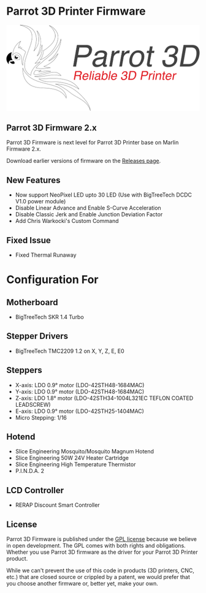 # Parrot 3D Printer Firmware
![Parrot 3D Logo](https://github.com/narasak/parrot_3d/blob/master/img/parrot_3d_logo.svg?raw=true)

## Parrot 3D Firmware 2.x

Parrot 3D Firmware is next level for Parrot 3D Printer base on Marlin Firmware 2.x.

Download earlier versions of firmware on the [Releases page](https://github.com/narasak/parrot_3d_firmware/releases).

## New Features
* Now support NeoPixel LED upto 30 LED (Use with BigTreeTech DCDC V1.0 power module)
* Disable Linear Advance and Enable S-Curve Acceleration
* Disable Classic Jerk and Enable Junction Deviation Factor
* Add Chris Warkocki's Custom Command

## Fixed Issue
* Fixed Thermal Runaway

# Configuration For

## Motherboard
* BigTreeTech SKR 1.4 Turbo

## Stepper Drivers
* BigTreeTech TMC2209 1.2 on X, Y, Z, E, E0

## Steppers
* X-axis: LDO 0.9° motor (LDO-42STH48-1684MAC)
* Y-axis: LDO 0.9° motor (LDO-42STH48-1684MAC)
* Z-axis: LDO 1.8° motor (LDO-42STH34-1004L321EC TEFLON COATED LEADSCREW)
* E-axis: LDO 0.9° motor (LDO-42STH25-1404MAC)
* Micro Stepping: 1/16

## Hotend
* Slice Engineering Mosquito/Mosquito Magnum Hotend
* Slice Engineering 50W 24V Heater Cartridge
* Slice Engineering High Temperature Thermistor
* P.I.N.D.A. 2

## LCD Controller
* RERAP Discount Smart Controller

## License

Parrot 3D Firmware is published under the [GPL license](/LICENSE) because we believe in open development. The GPL comes with both rights and obligations. Whether you use Parrot 3D firmware as the driver for your Parrot 3D Printer product.

While we can't prevent the use of this code in products (3D printers, CNC, etc.) that are closed source or crippled by a patent, we would prefer that you choose another firmware or, better yet, make your own.
